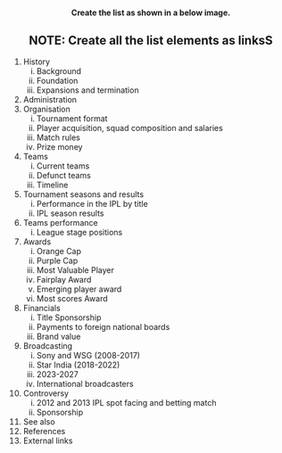 <!DOCTYPE html>
<html lang="en">
<head>
    <meta charset="UTF-8">
    <meta name="viewport" content="width=device-width, initial-scale=1.0">
    
</head>
<body>
    <h4 style="text-align: center;" >Create the list as shown in a below image.</h4>
    <h2 style="text-align: center;">NOTE: Create all the list elements as linksS</h2>
    <ol>
        <li>History
            <ol type="i">
                <li>Background</li>
                <li>Foundation</li>
                <li>Expansions and termination</li>
            </ol>
        </li>
        <li>Administration</li>
        <li>Organisation
            <ol type="i">
                <li>Tournament format</li>
                <li>Player acquisition, squad composition and salaries</li>
                <li>Match rules</li>
                <li>Prize money</li>
            </ol>
        </li>
        <li>Teams
            <ol type="i">
                <li>Current teams</li>
                <li>Defunct teams</li>
                <li>Timeline</li>
            </ol>
        </li>
        <li>Tournament seasons and results
            <ol type="i">
                <li>Performance in the IPL by title</li>
                <li>IPL season results</li>
            </ol>
        </li>
        <li>Teams performance
            <ol type="i">
                <li>League stage positions</li>
            </ol>
        </li>
        <li>Awards
            <ol type="i">
                <li>Orange Cap</li>
                <li>Purple Cap</li>
                <li>Most Valuable Player</li>
                <li>Fairplay Award</li>
                <li>Emerging player award</li>
                <li>Most scores Award</li>
            </ol>
        </li>
        <li>Financials
            <ol type="i">
                <li>Title Sponsorship</li>
                <li>Payments to foreign national boards</li>
                <li>Brand value</li>
            </ol>
        </li>
        <li>Broadcasting
            <ol type="i">
                <li>Sony and WSG (2008-2017)</li>
                <li>Star India (2018-2022)</li>
                <li>2023-2027</li>
                <li>International broadcasters</li>
            </ol>
        </li>
        <li>Controversy
            <ol type="i">
                <li>2012 and 2013 IPL spot facing and betting match</li>
                <li>Sponsorship</li>
            </ol>
        </li>
        <li>See also</li>
        <li>References</li>
        <li>External links</li>
    </ol>
</body>
</html>
